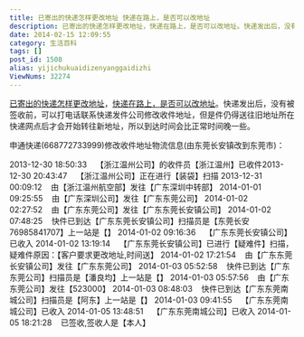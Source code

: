 ```yaml
---
title: 已寄出的快递怎样更改地址 快递在路上，是否可以改地址
description: 已寄出的快递怎样更改地址，快递在路上，是否可以改地址。快递发出后，没有被签收前，可以打电话联系快递发件公司修改收件地址，但是件仍得送往旧地址所在快递网点后才会开始转往新地址，所以到达时间会比正常时间晚一些。申通快递(668772733999)修改收件地址物流信息(由东莞长安镇改到东莞市)：2013-12-3018:50:33    【浙江温州公司】的收件
date: 2014-02-15 12:09:55
category: 生活百科
tags: []
post_id: 1508
alias: yijichukuaidizenyanggaidizhi
ViewNums: 32274
---
```


[已寄出的快递怎样更改地址](/blog/yijichukuaidizenyanggaidizhi)，[快递在路上，是否可以改地址](/blog/yijichukuaidizenyanggaidizhi)。快递发出后，没有被签收前，可以打电话联系快递发件公司修改收件地址，但是件仍得送往旧地址所在快递网点后才会开始转往新地址，所以到达时间会比正常时间晚一些。

申通快递(668772733999)修改收件地址物流信息(由东莞长安镇改到东莞市)：

2013-12-30 18:50:33    【浙江温州公司】的收件员【浙江温州】已收件2013-12-30 20:43:47    【浙江温州公司】正在进行【装袋】扫描
2013-12-31 00:09:12    由【浙江温州航空部】发往【广东深圳中转部】
2014-01-01 09:25:55    由【广东深圳公司】发往【广东东莞公司】
2014-01-02 02:27:52    由【广东东莞公司】发往【广东东莞长安镇公司】
2014-01-02 07:48:25    快件已到达【广东东莞长安镇公司】扫描员是【东莞长安76985841707】上一站是【】
2014-01-02 09:16:36    【广东东莞长安镇公司】已收入
2014-01-02 13:19:14    【广东东莞长安镇公司】已进行【疑难件】扫描，疑难件原因：【客户要求更改地址,时间送】
2014-01-02 17:21:54    由【广东东莞长安镇公司】发往【广东东莞公司】
2014-01-03 05:52:58    快件已到达【广东东莞公司】扫描员是【潘良均】上一站是【】
2014-01-03 05:57:56    由【广东东莞公司】发往【523000】
2014-01-03 08:48:03    快件已到达【广东东莞南城公司】扫描员是【阿东】上一站是【】
2014-01-03 09:41:55    【广东东莞南城公司】已收入
2014-01-05 13:48:51    【广东东莞南城公司】已收入
2014-01-05 18:21:28    已签收,签收人是【本人】